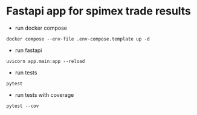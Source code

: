 # Fastapi app for spimex trade results

- run docker compose
```
docker compose --env-file .env-compose.template up -d
```

- run fastapi
```
uvicorn app.main:app --reload
```

- run tests
```
pytest
```

- run tests with coverage
```
pytest --cov
```
